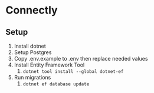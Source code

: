 ﻿# Connectly

## Setup
1. Install dotnet 
2. Setup Postgres
3. Copy .env.example to .env then replace needed values
4. Install Entity Framework Tool
   1. <code>dotnet tool install --global dotnet-ef</code>
5. Run migrations
    1. <code>dotnet ef database update</code>